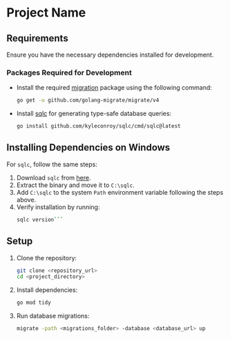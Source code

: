 # Project Name

## Requirements

Ensure you have the necessary dependencies installed for development.

### Packages Required for Development

- Install the required [migration](https://github.com/golang-migrate/migrate) package using the following command:
  ```bash
  go get -u github.com/golang-migrate/migrate/v4
  ```
- Install [sqlc](https://github.com/kyleconroy/sqlc) for generating type-safe database queries:
  ```bash
  go install github.com/kyleconroy/sqlc/cmd/sqlc@latest
  ```

## Installing Dependencies on Windows

For `sqlc`, follow the same steps:

1. Download `sqlc` from [here](https://github.com/kyleconroy/sqlc/releases).
2. Extract the binary and move it to `C:\sqlc`.
3. Add `C:\sqlc` to the system `Path` environment variable following the steps above.
4. Verify installation by running:
   ````bash
   sqlc version```
   ````

## Setup

1. Clone the repository:
   ```bash
   git clone <repository_url>
   cd <project_directory>
   ```
2. Install dependencies:
   ```bash
   go mod tidy
   ```
3. Run database migrations:
   ```bash
   migrate -path <migrations_folder> -database <database_url> up
   ```
